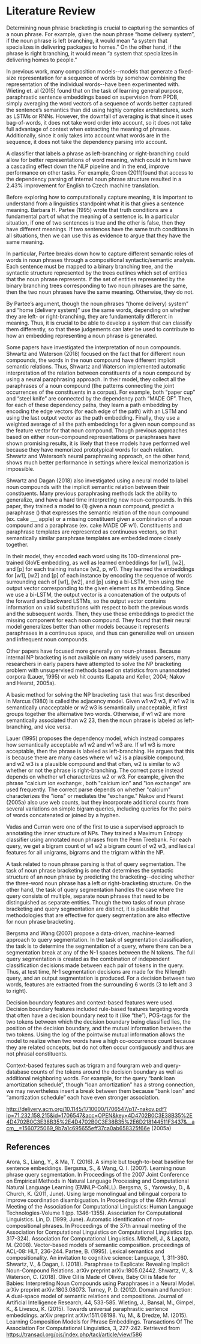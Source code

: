 # Literature Review

Determining noun phrase bracketing is crucial to capturing the semantics of a noun phrase. For example, given the noun phrase “home delivery system”, if the noun phrase is left branching, it would mean “a system that specializes in delivering packages to homes.” On the other hand, if the phrase is right branching, it would mean “a system that specializes in delivering homes to people.” 

In previous work, many composition models--models that generate a fixed-size representation for a sequence of words by somehow combining the representation of the individual words--have been experimented with. Wieting et. al (2015) found that on the task of learning general purpose, paraphrastic sentence embeddings based on supervision from PPDB, simply averaging the word vectors of a sequence of words better captured the sentence’s semantics than did using highly complex architectures, such as LSTMs or RNNs. However, the downfall of averaging is that since it uses bag-of-words, it does not take word order into account, so it does not take full advantage of context when extracting the meaning of phrases. Additionally, since it only takes into account what words are in the sequence, it does not take the dependency parsing into account. 

A classifier that labels a phrase as left-branching or right-branching could allow for better representations of word meaning, which could in turn have a cascading effect down the NLP pipeline and in the end, improve performance on other tasks. For example, Green (2011)found that access to the dependency parsing of internal noun phrase structure resulted in a 2.43% improvement for English to Czech machine translation.

Before exploring how to computationally capture meaning, it is important to understand from a linguistics standpoint what it is that gives a sentence meaning. Barbara H. Partee (1995) wrote that truth conditions are a fundamental part of what the meaning of a sentence is. In a particular situation, if one of two sentences is true and the other is false, then they have different meanings. If two sentences have the same truth conditions in all situations, then we can use this as evidence to argue that they have the same meaning. 

In particular, Partee breaks down how to capture different semantic roles of words in noun phrases through a compositional syntactic/semantic analysis. Each sentence must be mapped to a binary branching tree, and the syntactic structure represented by the trees outlines which set of entities that the noun phrase represents. If the set of entities represented by the binary branching trees corresponding to two noun phrases are the same, then the two noun phrases have the same meaning. Otherwise, they do not.

By Partee’s argument, though the noun phrases “(home delivery) system” and “home (delivery system)” use the same words, depending on whether they are left- or right-branching, they are fundamentally different in meaning. Thus, it is crucial to be able to develop a system that can classify them differently, so that these judgements can later be used to contribute to how an embedding representing a noun phrase is generated.

Some papers have investigated the interpretation of noun compounds. Shwartz and Waterson (2018) focused on the fact that for different noun compounds, the words in the noun compound have different implicit semantic relations. Thus, Shwartz and Waterson implemented automatic interpretation of the relation between constituents of a noun compound by using a neural paraphrasing approach. In their model, they collect all the paraphrases of a noun compound (the patterns connecting the joint occurrences of the constituents in a corpus). For example, both “paper cup” and “steel knife” are connected by the dependency path “MADE OF”. Then, for each of these dependency paths, they learn a path embedding by encoding the edge vectors (for each edge of the path) with an LSTM and using the last output vector as the path embedding. Finally, they use a weighted average of all the path embeddings for a given noun compound as the feature vector for that noun compound. Though previous approaches based on either noun-compound representations or paraphrases have shown promising results, it is likely that these models have performed well because they have memorized prototypical words for each relation. Shwartz and Waterson’s neural paraphrasing approach, on the other hand, shows much better performance in settings where lexical memorization is impossible.

Shwartz and Dagan (2018) also investigated using a neural model to label noun compounds with the implicit semantic relation between their constituents. Many previous paraphrasing methods lack the ability to generalize, and have a hard time interpreting new noun-compounds. In this paper, they trained a model to (1) given a noun compound, predict a paraphrase () that expresses the semantic relation of the noun compound (ex. cake ___ apple) or a missing constituent given a combination of a noun compound and a paraphrase (ex. cake MADE OF w1). Constituents and paraphrase templates are represented as continuous vectors, so that semantically similar paraphrase templates are embedded more closely together. 

In their model, they encoded each word using its 100-dimensional pre-trained GloVE embedding, as well as learned embeddings for [w1], [w2], and [p] for each training instance (w2, p, w1). They learned the embeddings for [w1], [w2] and [p] of each instance by encoding the sequence of words surrounding each of [w1], [w2], and [p] using a bi-LSTM, then using the output vector corresponding to the given element as its embedding. Since we use a bi-LSTM, the output vector is a concatenation of the outputs of the forward and backward LSTMs, so the output vector contains information on valid substitutions with respect to both the previous words and the subsequent words. Then, they use these embeddings to predict the missing component for each noun compound. They found that their neural model generalizes better than other models because it represents paraphrases in a continuous space, and thus can generalize well on unseen and infrequent noun compounds. 

Other papers have focused more generally on noun-phrases. Because internal NP bracketing is not available on many widely used parsers, many researchers in early papers have attempted to solve the NP bracketing problem with unsupervised methods based on statistics from unannotated corpora (Lauer, 1995) or web hit counts (Lapata and Keller, 2004; Nakov and Hearst, 2005a).

A basic method for solving the NP bracketing task that was first described in Marcus (1980) is called the adjacency model. Given w1 w2 w3, if w1 w2 is semantically unacceptable or w2 w3 is semantically unacceptable, it first groups together the alternative two words. Otherwise, if w1 w2 are more semantically associated than w2 23, then the noun phrase is labeled as left-branching, and vice versa.

Lauer (1995) proposes the dependency model, which instead compares how semantically acceptable w1 w2 and w1 w3 are. If w1 w3 is more acceptable, then the phrase is labeled as left-branching. He argues that this is because there are many cases where w1 w2 is a plausible compound, and w2 w3 is a plausible compound and that often, w2 is similar to w3 whether or not the phrase is right-branching. The correct parse instead depends on whether w1 characterizes w2 or w3. For example, given the phrase "calcium ion exchange:, both "calcium ion" and "ion exchange" are used frequently. The correct parse depends on whether "calcium" characterizes the "ions" or mediates the "exchange." Nakov and Hearst (2005a) also use web counts, but they incorporate additional counts from several variations on simple bigram queries, including queries for the pairs of words concatenated or joined by a hyphen.

Vadas and Curran were one of the first to use a supervised approach to annotating the inner structure of NPs. They trained a Maximum Entropy classifier using annotated noun phrases from the Penn Treebank. For each query, we get a bigram count of w1 w2 a bigram count of w2 w3, and lexical features for all unigrams, bigrams and the trigram within the NP.

A task related to noun phrase parsing is that of query segmentation. The task of noun phrase bracketing is one that determines the syntactic structure of an noun phrase by predicting the bracketing--deciding whether the three-word noun phrase has a left or right-bracketing structure. On the other hand, the task of query segmentation handles the case where the query consists of multiple, separate noun phrases that need to be distinguished as separate entities. Though the two tasks of noun phrase bracketing and query segmentation are distinct, it is plausible that methodologies that are effective for query segmentation are also effective for noun phrase bracketing. 

Bergsma and Wang (2007) propose a data-driven, machine-learned approach to query segmentation. In the task of segmentation classification, the task is to determine the segmentation of a query, where there can be a segmentation break at any of the N-1 spaces between the N tokens. The full query segmentation is created as the combination of independent classification decisions made between each pair of tokens in the query. Thus, at test time, N-1 segmentation decisions are made for the N length query, and an output segmentation is produced. For a decision between two words, features are extracted from the surrounding 6 words (3 to left and 3 to right). 

Decision boundary features and context-based features were used. Decision boundary features included  rule-based features targeting words that often have a decision boundary next to it (like “the”), POS-tags for the two tokens between which the decision boundary being classified lies, the position of the decision boundary, and the mutual information between the two tokens. Using the log of the pointwise mutual information allows the model to realize when two words have a high co-occurrence count because they are related ocncepts, but do not often occur contiguously and thus are not phrasal constituents. 

Context-based features such as trigram and fourgram web and query-database counts of the tokens around the decision boundary as well as additional neighboring words. For example, for the query “bank loan amortization schedule”, though “loan amortization” has a strong connection, we may nevertheless insert a break between them because “bank loan” and “amortization schedule” each have even stronger association.

http://delivery.acm.org/10.1145/1710000/1706547/p17-nakov.pdf?ip=71.232.158.215&id=1706547&acc=OPEN&key=4D4702B0C3E38B35%2E4D4702B0C3E38B35%2E4D4702B0C3E38B35%2E6D218144511F3437&__acm__=1560725069_9b7a1c695655eff37ca0ab658325f66e (2005a)

## References
Arora, S., Liang, Y., & Ma, T. (2016). A simple but tough-to-beat baseline for sentence embeddings.
Bergsma, S., & Wang, Q. I. (2007). Learning noun phrase query segmentation. In Proceedings of the 
2007 Joint Conference on Empirical Methods in Natural Language Processing and Computational 
Natural Language Learning (EMNLP-CoNLL).
Bergsma, S., Yarowsky, D., & Church, K. (2011, June). Using large monolingual and bilingual corpora to 
improve coordination disambiguation. In Proceedings of the 49th Annual Meeting of the 
Association for Computational Linguistics: Human Language Technologies-Volume 1 (pp. 
1346-1355). Association for Computational Linguistics.
Lin, D. (1999, June). Automatic identification of non-compositional phrases. In Proceedings of the 37th 
annual meeting of the Association for Computational Linguistics on Computational Linguistics (pp. 
317-324). Association for Computational Linguistics.
Mitchell, J., & Lapata, M. (2008). Vector-based models of semantic composition. proceedings of ACL-08: 
HLT, 236-244.
Partee, B. (1995). Lexical semantics and compositionality. An invitation to cognitive science: Language, 1, 
311-360.
Shwartz, V., & Dagan, I. (2018). Paraphrase to Explicate: Revealing Implicit Noun-Compound Relations. 
arXiv preprint arXiv:1805.02442.
Shwartz, V., & Waterson, C. (2018). Olive Oil is Made of Olives, Baby Oil is Made for Babies: Interpreting 
Noun Compounds using Paraphrases in a Neural Model. arXiv preprint arXiv:1803.08073.
Turney, P. D. (2012). Domain and function: A dual-space model of semantic relations and compositions. 
Journal of Artificial Intelligence Research, 44, 533-585.
Wieting, J., Bansal, M., Gimpel, K., & Livescu, K. (2015). Towards universal paraphrastic sentence 
embeddings. arXiv preprint arXiv:1511.08198.
Yu, M., & Dredze, M. (2015). Learning Composition Models for Phrase Embeddings. Transactions Of The 
Association For Computational Linguistics, 3, 227-242. Retrieved from 
https://transacl.org/ojs/index.php/tacl/article/view/586

